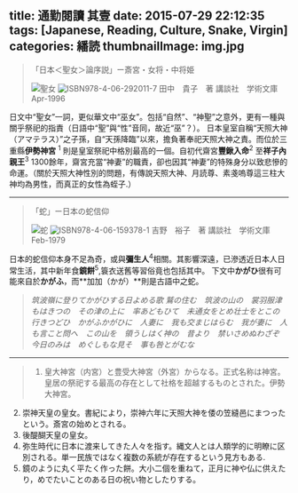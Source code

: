 title: 通勤閱讀 其壹
date: 2015-07-29 22:12:35
tags: [Japanese, Reading, Culture, Snake, Virgin]
categories: 繙読
thumbnailImage: img.jpg
---

>「日本＜聖女＞論序説」ー斎宮・女将・中将姫
>
>![聖女](http://noir1.github.io/images/seijo.jpg "Seijo")
>![ISBN978-4-06-292011-7](http://noir1.github.io/images/seijobar.jpg "Seijo-Barcode")
>田中　貴子　著
>講談社　学術文庫
>Apr-1996 

日文中“聖女”一詞，更似華文中“巫女”。包括“自然”、“神聖”之意外，更有一種與關乎祭祀的指責（日語中“聖”與“性”音同，故近“巫”？）。
日本皇室自稱“天照大神（アマテラス）”之子孫，自“天孫降臨”以來，擔負著奉祀天照大神之責。而位於三重縣**伊勢神宮** <sup>1</sup> 則是皇室祭祀中格別最高的一個。自初代齋宮**豐鍬入命**<sup>2</sup> 至**祥子內親王**<sup>3</sup>
1300餘年，齋宮充當“神妻”的職責，卻也因其“神妻”的特殊身分以致悲慘的命運。（關於天照大神性別的問題，有傳說天照大神、月読尊、素戔嗚尊這三柱大神均為男性，而真正的女性為蛭子.）

----------

>「蛇」ー日本の蛇信仰
>
>![蛇](http://noir1.github.io/images/hebi.jpg "Hebi")
>![ISBN978-4-06-159378-1](http://noir1.github.io/images/hebibar.jpg "Hebi-Barcode")
>吉野　裕子　著
>講談社　学術文庫
>Feb-1979

日本的蛇信仰本身不足為奇，或與**彌生人**<sup>4</sup>相關。其影響深遠，已滲透近日本人日常生活，其中新年食**鏡餅**<sup>5</sup>,簑衣送舊等習俗竟也包括其中。
下文中**かがひ**很有可能來自於**かがふ**，而**加加（かが）**則是古語中之蛇。

>*筑波嶺に登りてかがひする日よめる歌
鷲の住む　筑波の山の　裳羽服津もはきつの　その津の上に　率あどもひて　未通女をとめ壮士をとこの　行きつどひ　かがふかがひに　人妻に　我も交まじはらむ　我が妻に　人も言こと問へ　この山を　領うしはく神の　昔より　禁いさめぬわざぞ　今日のみは　めぐしもな見そ　事も咎とがむな*


---

> 1. 皇大神宮（内宮）と豊受大神宮（外宮）からなる。正式名称は神宮。皇居の祭祀する最高の存在として社格を超越するものとされた。伊勢大神宮。
2. 崇神天皇の皇女。書紀により，崇神六年に天照大神を倭の笠縫邑にまつったという。斎宮の始めとされる。
3. 後醍醐天皇の皇女。
4. 弥生時代に日本に渡来してきた人々を指す。縄文人とは人類学的に明瞭に区別される。単一民族ではなく複数の系統が存在するという見方もある.
5. 鏡のように丸く平たく作った餅。大小二個を重ねて，正月に神や仏に供えたり，めでたいことのある日の祝い物としたりする。